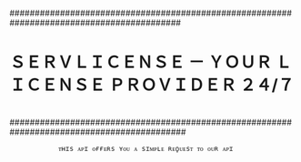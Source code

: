 ##########################################################################################
#                                                                                        #
#           ＳＥＲＶＬＩＣＥＮＳＥ － ＹＯＵＲ ＬＩＣＥＮＳＥ ＰＲＯＶＩＤＥＲ ２４/７             #
#                                                                                        #
###########################################################################################

                ᴛʜɪs ᴀᴘɪ ᴏғғᴇʀs ʏᴏᴜ ᴀ sɪᴍᴘʟᴇ ʀᴇϙᴜᴇsᴛ ᴛᴏ ᴏᴜʀ ᴀᴘɪ
